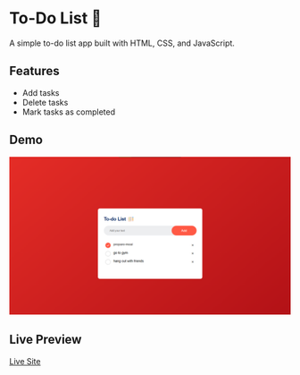# To-Do List 📝
A simple to-do list app built with HTML, CSS, and JavaScript.

## Features
- Add tasks
- Delete tasks
- Mark tasks as completed

## Demo
![screenshot](images/Showcase.png)

## Live Preview
[Live Site](https://AliDev.github.io/todo-list/)



